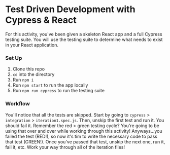 # Test Driven Development with Cypress & React

For this activity, you've been given a skeleton React app and a full Cypress testing suite. You will use the testing suite to determine what needs to exist in your React application. 

### Set Up

1. Clone this repo
2. `cd` into the directory
3. Run `npm i` 
4. Run `npm start` to run the app locally
5. Run `npm run cypress` to run the testing suite

### Workflow

You'll notice that all the tests are skipped. Start by going to `cypress` > `integration` > `iteration1.spec.js`. Then, unskip the first test and run it. You should fail it. Remember the red > green testing cycle? You're going to be using that over and over while working through this activity! Anyways...you failed the test (RED!), so now it's tim to write the necessary code to pass that test (GREEN!). Once you've passed that test, unskip the next one, run it, fail it, etc. Work your way through all of the iteration files! 

